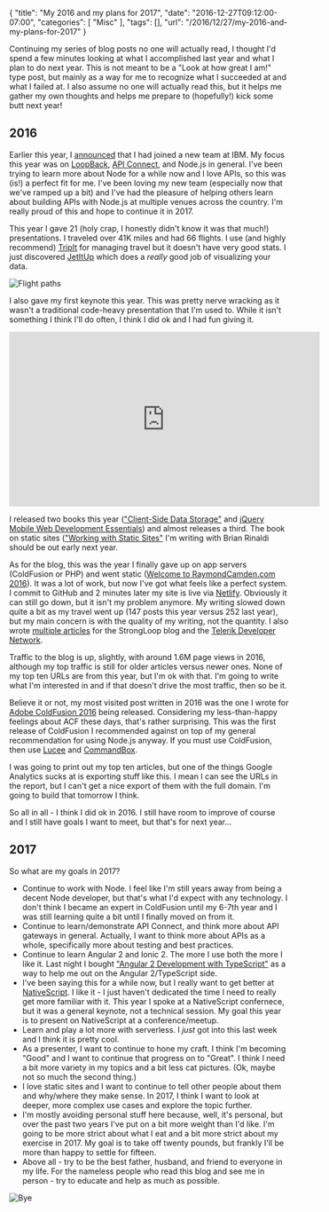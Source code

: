 
{
	"title": "My 2016 and my plans for 2017",
	"date": "2016-12-27T09:12:00-07:00",
	"categories": [
		"Misc"
	],
	"tags": [],
	"url": "/2016/12/27/my-2016-and-my-plans-for-2017"
}

Continuing my series of blog posts no one will actually read, I thought I'd spend a few minutes looking at what I accomplished last year and what I plan to do next year. This is not meant to be a "Look at how great I am!" type post, but mainly as a way for me to recognize what I succeeded at and what I failed at. I also assume no one will actually read this, but it helps me gather my own thoughts and helps me prepare to (hopefully!) kick some butt next year!

2016
---

Earlier this year, I [announced](https://www.raymondcamden.com/2016/03/03/starting-a-new-role-at-ibm-strongloop-evangelist/) that I had joined a new team at IBM. My focus this year was on [LoopBack](http://loopback.io/), [API Connect](https://developer.ibm.com/apiconnect/), and Node.js in general. I've been trying to learn more about Node for a while now and I love APIs, so this was (is!) a perfect fit for me. I've been loving my new team (especially now that we've ramped up a bit) and I've had the pleasure of helping others learn about building APIs with Node.js at multiple venues across the country. I'm really proud of this and hope to continue it in 2017. 

This year I gave 21 (holy crap, I honestly didn't know it was that much!) presentations. I traveled over 41K miles and had 66 flights. I use (and highly recommend) [TripIt](https://www.tripit.com) for managing travel but it doesn't have very good stats. I just discovered [JetItUp](http://www.jetitup.com/) which does a *really* good job of visualizing your data. 

![Flight paths](https://static.raymondcamden.com/images/2016/12/year1.png)

I also gave my first keynote this year. This was pretty nerve wracking as it wasn't a traditional code-heavy presentation that I'm used to. While it isn't something I think I'll do often, I think I did ok and I had fun giving it. 

<iframe width="560" height="315" src="https://www.youtube.com/embed/Bk_UaG2krZI?list=PLiKWVuUOQtPY4XpvBSu41tobgm3YR99-r" frameborder="0" allowfullscreen></iframe>

I released two books this year (["Client-Side Data Storage"](https://www.amazon.com/Client-Side-Data-Storage-Keeping-Local/dp/1491935111/ref=as_sl_pc_qf_sp_asin_til?tag=raymondcamd06-20&linkCode=w00&linkId=URSVDLKI2FLVLMFM&creativeASIN=1491935111) and [jQuery Mobile Web Development Essentials](https://www.packtpub.com/application-development/jquery-mobile-web-development-essentials-third-edition)) and almost releases a third. The book on static sites (["Working with Static Sites"](http://shop.oreilly.com/product/0636920051879.do) I'm writing with Brian Rinaldi should be out early next year.

As for the blog, this was the year I finally gave up on app servers (ColdFusion or PHP) and went static ([Welcome to RaymondCamden.com 2016](https://www.raymondcamden.com/2016/01/20/welcome-to-raymondcamden-2016)). It was a lot of work, but now I've got what feels like a perfect system. I commit to GitHub and 2 minutes later my site is live via [Netlify](https://www.netlify.com/). Obviously it can still go down, but it isn't my problem anymore. My writing slowed down quite a bit as my travel went up (147 posts this year versus 252 last year), but my main concern is with the quality of my writing, not the quantity. I also wrote [multiple articles](https://strongloop.com/strongblog/author/rcamden/) for the StrongLoop blog and the [Telerik Developer Network](http://developer.telerik.com/author/rcamden/). 

Traffic to the blog is up, slightly, with around 1.6M page views in 2016, although my top traffic is still for older articles versus newer ones. None of my top ten URLs are from this year, but I'm ok with that. I'm going to write what I'm interested in and if that doesn't drive the most traffic, then so be it.

Believe it or not, my most visited post written in 2016 was the one I wrote for [Adobe ColdFusion 2016](https://www.raymondcamden.com/2016/02/16/adobe-coldfusion-2016-released) being released. Considering my less-than-happy feelings about ACF these days, that's rather surprising. This was the first release of ColdFusion I recommended against on top of my general recommendation for using Node.js anyway. If you must use ColdFusion, then use [Lucee](http://lucee.org/) and [CommandBox](https://www.ortussolutions.com/products/commandbox).

I was going to print out my top ten articles, but one of the things Google Analytics sucks at is exporting stuff like this. I mean I can see the URLs in the report, but I can't get a nice export of them with the full domain. I'm going to build that tomorrow I think. 

So all in all - I think I did ok in 2016. I still have room to improve of course and I still have goals I want to meet, but that's for next year...

2017
---

So what are my goals in 2017? 

* Continue to work with Node. I feel like I'm still years away from being a decent Node developer, but that's what I'd expect with any technology. I don't think I became an expert in ColdFusion until my 6-7th year and I was still learning quite a bit until I finally moved on from it.
* Continue to learn/demonstrate API Connect, and think more about API gateways in general. Actually, I want to think more about APIs as a whole, specifically more about testing and best practices.
* Continue to learn Angular 2 and Ionic 2. The more I use both the more I like it. Last night I bought ["Angular 2 Development with TypeScript"](https://www.manning.com/books/angular-2-development-with-typescript) as a way to help me out on the Angular 2/TypeScript side. 
* I've been saying this for a while now, but I really want to get better at [NativeScript](https://www.nativescript.org/). I like it - I just haven't dedicated the time I need to really get more familiar with it. This year I spoke at a NativeScript confernece, but it was a general keynote, not a technical session. My goal this year is to present on NativeScript at a conference/meetup. 
* Learn and play a lot more with serverless. I *just* got into this last week and I think it is pretty cool.
* As a presenter, I want to continue to hone my craft. I think I'm becoming "Good" and I want to continue that progress on to "Great". I think I need a bit more variety in my topics and a bit less cat pictures. (Ok, maybe not so much the second thing.)
* I love static sites and I want to continue to tell other people about them and why/where they make sense. In 2017, I think I want to look at deeper, more complex use cases and explore the topic further.
* I'm mostly avoiding personal stuff here because, well, it's personal, but over the past two years I've put on a bit more weight than I'd like. I'm going to be more strict about what I eat and a bit more strict about my exercise in 2017. My goal is to take off twenty pounds, but frankly I'll be more than happy to settle for fifteen. 
* Above all - try to be the best father, husband, and friend to everyone in my life. For the nameless people who read this blog and see me in person - try to educate and help as much as possible.

![Bye](https://static.raymondcamden.com/images/2016/12/year2.jpg)

